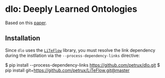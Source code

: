 # dlo: Deeply Learned Ontologies
Based on this [paper](https://link.springer.com/chapter/10.1007/978-3-319-49004-5_31).

## Installation
 Since `dlo` uses the [`LiTeFlow`](https://github.com/petrux/LiTeFlow) library, you must resolve the link dependency
during the instllation via the `--process-dependency-links` directive:

  $ pip install --process-dependency-links https://github.com/petrux/dlo.git
  $ pip install git+https://github.com/petrux/LiTeFlow.git@master

